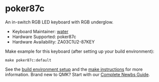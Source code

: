 # poker87c

An in-switch RGB LED keyboard with RGB underglow.

* Keyboard Maintainer: [water](https://github.com/mfkiiyd)
* Hardware Supported: poker87c
* Hardware Availability: ZA03C1U2-87KEY

Make example for this keyboard (after setting up your build environment):

    make poker87c:default

See the [build environment setup](https://docs.qmk.fm/#/getting_started_build_tools) and the [make instructions](https://docs.qmk.fm/#/getting_started_make_guide) for more information. Brand new to QMK? Start with our [Complete Newbs Guide](https://docs.qmk.fm/#/newbs).
